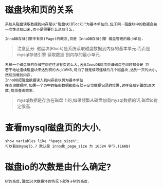 # 磁盘块和页的关系

    系统从磁盘读取数据到内存是以"磁盘块(Block)"为基本单位的,位于同一磁盘块中的数据会被一次性读取出来,而不是需要什么读取什么.

    InnoDB存储引擎中有页(Page)的概念,页是 InnoDB存储引擎 磁盘管理的最小单位.
    
>注意区分: 磁盘块(Block)是系统读取磁盘数据到内存的基本单元.而页是mysql存储引擎 读取数据 到内存的最小单元.

    系统一个磁盘块的存储空间往往没有页这么大,因此InnoDB每次申请磁盘空间时都会是 将
    若干地址连续磁盘块来达到页的大小16KB,说白了就是读取连续的几个磁盘块,达到一页的大小,然后加载到内存.
    InnoDB把磁盘数据读入到内存会以页为基本单位
    在查询数据时,如果一个页中的每条数据都能有助于定位数据记录的位置,这样会减少磁盘IO次数,提高查询效率.

>mysql数据是存放在磁盘上的,如果频繁从磁盘加载mysql数据的话,磁盘io肯定很高.

# 查看mysql磁盘页的大小.

    show variables like "%page_size%";
    可以看到mysql5.7 默认是 innodb_page_size 为 16384 字节.(16KB)

# 磁盘io的次数是由什么确定?

    树的高度,磁盘io次数最坏的情况下就等于树的高度.